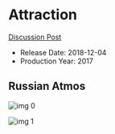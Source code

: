 # Attraction

[Discussion Post](https://www.avsforum.com/threads/bass-eq-for-filtered-movies.2995212/post-59899250)

* Release Date: 2018-12-04
* Production Year: 2017

## Russian Atmos

![img 0](https://i.imgur.com/1BuzjGn.jpg)

![img 1](https://i.imgur.com/84x07J5.png)

